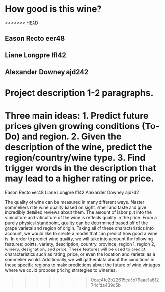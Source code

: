 # How good is this wine?
<<<<<<< HEAD
## Eason Recto eer48
## Liane Longpre lfl42
## Alexander Downey ajd242

# Project description 1-2 paragraphs.
Three main ideas: 1. Predict future prices given growing conditions (To-Do) and region. 2. Given the description of the wine, predict the region/country/wine type. 3. Find trigger words in the description that may lead to a higher rating or price.
=======
Eason Recto eer48
Liane Longpre lfl42
Alexander Downey ajd242

  The quality of wine can be measured in many different ways. Master sommeliers rate wine quality based on sight, smell and taste and give incredibly detailed reviews about them. The amount of labor put into the viniculture and viticulture of the wine is reflects quality in the price. From a purely physical standpoint, quality can be determined based off of the grape varietal and region of origin. Taking all of these characteristics into account, we would like to create a model that can predict how good a wine is.
  In order to predict wine quality, we will take into account the following features: points, variety, description, country, province, region 1, region 2, winery, designation, and price. These features will be used to predict characteristics such as rating, price, or even the location and varietal as a sommelier would. Additionally, we will gather data about the conditions in these specific regions to make predictions about the future of wine vintages where we could propose pricing strategies to wineries.
>>>>>>> 0cac4fe2b22615ca5b79aac1a6f274cfda439c5b
